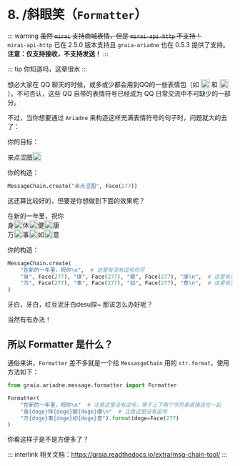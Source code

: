 # 8. /斜眼笑（`Formatter`）

::: warning
~~虽然 `mirai` 支持商城表情，但是 `mirai-api-http` 不支持！~~  
`mirai-api-http` 已在 2.5.0 版本支持且 `graia-ariadne` 也在 0.5.3 提供了支持。  
**注意：仅支持接收，不支持发送！**
:::

::: tip
你知道吗，这章很水
:::

想必大家在 QQ 聊天的时候，或多或少都会用到QQ的一些表情包（如
<img
    src="/images/tutorials/8_huaji.webp"
    height=20
    style="vertical-align:text-bottom"
/>
和
<img
    src="/images/tutorials/8_wangwang.webp"
    height=20
    style="vertical-align:text-bottom"
/>
）。不可否认，这些 QQ 自带的表情符号已经成为 QQ 日常交流中不可缺少的一部分。

不过，当你想要通过 `Ariadne` 来构造这样充满表情符号的句子时，问题就大的去了：

你的目标：

<ChatWindow>
  <ChatMsg name="EroEroBot" avatar="/avatar/ero.webp">来点涩图<img
    src="/images/tutorials/8_wangwang.webp"
    height=20
    style="display: inline-block; vertical-align: text-bottom; margin: 0"
  /></ChatMsg>
</ChatWindow>

你的构造：

``` python
MessageChain.create("来点涩图", Face(277))
```

这还算比较好的，但要是你想做到下面的效果呢？

<ChatWindow>
  <ChatMsg name="EroEroBot" avatar="/avatar/ero.webp">
    在新的一年里，祝你<br>
    身<img src="/images/tutorials/8_wangwang.webp" height=20 style="display: inline-block; vertical-align: text-bottom; margin: 0" />体<img src="/images/tutorials/8_wangwang.webp" height=20 style="display: inline-block; vertical-align: text-bottom; margin: 0" />健<img src="/images/tutorials/8_wangwang.webp" height=20 style="display: inline-block; vertical-align: text-bottom; margin: 0" />康<br>
    万<img src="/images/tutorials/8_wangwang.webp" height=20 style="display: inline-block; vertical-align: text-bottom; margin: 0" />事<img src="/images/tutorials/8_wangwang.webp" height=20 style="display: inline-block; vertical-align: text-bottom; margin: 0" />如<img src="/images/tutorials/8_wangwang.webp" height=20 style="display: inline-block; vertical-align: text-bottom; margin: 0" />意
   </ChatMsg>
</ChatWindow>

你的构造：

``` python
MessageChain.create(
    "在新的一年里，祝你\n",  # 这里有没有逗号均可
    "身", Face(277), "体", Face(277), "健", Face(277), "康\n",  # 这里有没有逗号均可
    "万", Face(277), "事", Face(277), "如", Face(277), "意\n",  # 这里有没有逗号均可
)
```

牙白，牙白，红豆泥牙白desu捏~ 那该怎么办好呢？

当然有有办法！

<h2>所以 Formatter 是什么？</h2>

通俗来讲，`Formatter` 差不多就是一个给 `MessasgeChain` 用的 `str.format`，使用方法如下：

``` python
from graia.ariadne.message.formatter import Formatter

Formatter(
    "在新的一年里，祝你\n"  # 注意这里没有逗号，等于上下两个字符串直接连在一起
    "身{doge}体{doge}健{doge}康\n"  # 注意这里没有逗号
    "万{doge}事{doge}如{doge}意").format(doge=Face(277)
)
```

你看这样子是不是方便多了？

::: interlink
相关文档：<https://graia.readthedocs.io/extra/msg-chain-tool/>
:::
